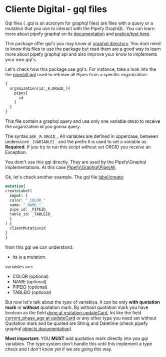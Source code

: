 # Cliente Digital  - gql files

Gql files ( .gql is an acronym for graphql files) are files with a query or a mutation that you use to interact with the Pipefy GraphQL. You can learn more about pipefy graphql on its [documentation](https://api-docs.pipefy.com/reference/overview/Card/) and [pratice/test here](https://api.pipefy.com/graphiql).

This package offer gql's you may know at [graphql directory](https://github.com/cliente-digital/pipefy/tree/main/.pipefy/graphql). You dont need to know this files to use the package but read them are a good way to learn more about pipefy graphql api and also improve your know to implements your own gql's.

Let's check how this package use gql's. For instance, take a look into the
the [pipe/all.gql](https://github.com/cliente-digital/pipefy/blob/main/.pipefy/graphql/pipe/all.gql) used to retrieve all Pipes from a specific organization:

```graphql
{
  organization(id:_R.ORGID_){
    pipes{
      id
    }
  }
}
```

This file contain a graphql query and use only one variable ```ORGID``` to receive the organization id you gonna query.

The syntax are ```_R.ORGID_```. All variables are defined in uppercase,  between underscore ```_[VARIABLE]_```  and the prefix ```R``` is used to set a variable as **Required**. If you try to run this script without set ORGID you receive an Exception.

You dont't use this gql directly. They are used by the Pipefy\Graphql implementations. At this case [Pipefy\Graphql\Pipe\All](https://github.com/cliente-digital/pipefy/blob/main/src/Graphql/Pipe/All.php).



Ok, let's check another example. The gql file [label/create](https://github.com/cliente-digital/pipefy/blob/main/.pipefy/graphql/label/create.gql):

```graphQL
mutation{
createLabel(
  input: {
  color: "_COLOR_"
  name: "_NAME_"
  pipe_id: _PIPEID_
  table_id: _TABLEID_
  }
) {
  clientMutationId
}
}
```

from this gql we can understand:

- its is a mutation.

variables are:
- COLOR (optional)
- NAME (optional)
- PIPEID (optional)
- TABLEID (optional)

But now let's talk about the type of variables. It can be only **with** **quotation mark** or **without** quotation mark. By without quotation mark you have boolean as the field [done at mutation updateCard](https://api-docs.pipefy.com/reference/objects/Card/), Int like the field [current_phase_age at updateCard](https://api-docs.pipefy.com/reference/objects/Card/) or any other type you need set without Quotation mark  and be quoted are String and Datetime (check pipefy graphql [objects documentation](https://api-docs.pipefy.com/reference/objects/AppAttachment/)).

**Most important:** YOU **MUST** add quotation mark directly into you gql variables. The type system  don't handle this until this implement a type check and I don't know yet if we are going this way.
